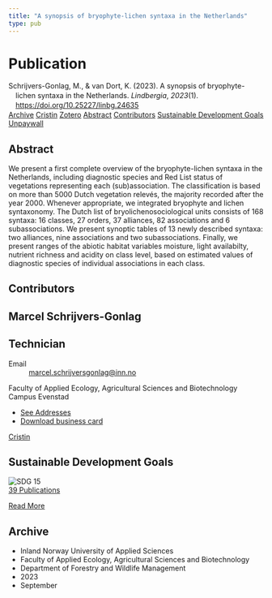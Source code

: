 ```yaml
---
title: "A synopsis of bryophyte-lichen syntaxa in the Netherlands"
type: pub
---
```

<h1>Publication</h1>
<article id="csl-bib-container-8X776NTP" class="csl-bib-container">
  <div class="csl-bib-body" style="line-height: 1.35; padding-left: 1em; text-indent:-1em;">
  <div class="csl-entry">Schrijvers-Gonlag, M., &amp; van Dort, K. (2023). A synopsis of bryophyte-lichen syntaxa in the Netherlands. <i>Lindbergia</i>, <i>2023</i>(1). <a href="https://doi.org/10.25227/linbg.24635">https://doi.org/10.25227/linbg.24635</a></div>
</div>
  <div class="csl-bib-buttons">
    <a href="#taxonomy-article-8X776NTP" class="csl-bib-button">Archive</a>
    <a href="https://app.cristin.no/results/show.jsf?id=2172494" alt="Cristin URL" class="csl-bib-button">Cristin</a>
    <a href="http://zotero.org/groups/5022929/items/8X776NTP" alt="Zotero URL" class="csl-bib-button">Zotero</a>
    <a href="#abstract-article-8X776NTP" class="csl-bib-button">Abstract</a>
    <a href="#contributors-article-8X776NTP" class="csl-bib-button">Contributors</a>
    <a href="#sdg-article-8X776NTP" class="csl-bib-button">Sustainable Development Goals</a>
    <a href="https://bioone.org/journals/lindbergia/volume-2023/issue-1/linbg.24635/A-synopsis-of-bryophyte-lichen-syntaxa-in-the-Netherlands/10.25227/linbg.24635.pdf" class="csl-bib-button">Unpaywall</a>
  </div>
  <div id="csl-bib-meta-container-8X776NTP"></div>
</article>
<div id="csl-bib-meta-8X776NTP" class="csl-bib-meta">
  <article id="abstract-article-8X776NTP" class="abstract-article">
    <h1>Abstract</h1>
    We present a first complete overview of the bryophyte-lichen syntaxa in the Netherlands, including diagnostic species and Red List status of vegetations representing each (sub)association. The classification is based on more than 5000 Dutch vegetation relevés, the majority recorded after the year 2000. Whenever appropriate, we integrated bryophyte and lichen syntaxonomy. The Dutch list of bryolichenosociological units consists of 168 syntaxa: 16 classes, 27 orders, 37 alliances, 82 associations and 6 subassociations. We present synoptic tables of 13 newly described syntaxa: two alliances, nine associations and two subassociations. Finally, we present ranges of the abiotic habitat variables moisture, light availabilty, nutrient richness and acidity on class level, based on estimated values of diagnostic species of individual associations in each class.
  </article>
  <article id="contributors-article-8X776NTP" class="contributors-article">
    <h1>Contributors</h1>
    <div class="personas">
<div class="vrtx-hinn-person-card">
<div class="photo">
<i class="lar la-user-circle missing-person"></i>
</div>
<div class="info">
<hgroup><h1>Marcel Schrijvers-Gonlag</h1>
<h2>Technician</h2>
</hgroup><dl>
<dt>Email</dt>
<dd>
<a href="mailto:marcel.schrijversgonlag@inn.no">marcel.schrijversgonlag@inn.no</a>
</dd>
</dl>
<p>
Faculty of Applied Ecology, Agricultural Sciences and Biotechnology<br>
Campus Evenstad
</p>
<ul class="vrtx-hinn-links">
<li><a href="https://www.inn.no/english/find-an-employee/marcel-schrijversgonlag.html#vrtx-hinn-addresses">See Addresses</a></li>
<li><a href="https://www.inn.no/english/find-an-employee/marcel-schrijversgonlag.html?vrtx=vcf">Download business card</a></li>
</ul>
</div>
</div>
<a href="https://app.cristin.no/persons/show.jsf?id=515404" alt="Cristin URL" class="personas-cristin">Cristin</a>
</div>
  </article>
  <article id="sdg-article-8X776NTP" class="sdg-article">
    <h1>Sustainable Development Goals</h1>
    <div class="sdg-container"><div id="sdg15" class="sdg">
<img src="{{< params subfolder >}}images/sdg/sdg15_en.png" class="image" alt="SDG 15">
<div class="sdg-overlay">
<a href="{{< params subfolder >}}en/archive/?sdg=15#archive" class="sdg-publication-count"><span>39</span> Publications</a>
<p><a href="https://sdgs.un.org/goals/goal15" class="sdg-read-more">Read More</a></p>
</div>
</div></div>
  </article>
  <article id="taxonomy-article-8X776NTP" class="taxonomy-article">
    <h1>Archive</h1>
    <ul>
      <li>Inland Norway University of Applied Sciences</li>
      <li>Faculty of Applied Ecology, Agricultural Sciences and Biotechnology</li>
      <li>Department of Forestry and Wildlife Management</li>
      <li>2023</li>
      <li>September</li>
    </ul>
  </article>
</div>
